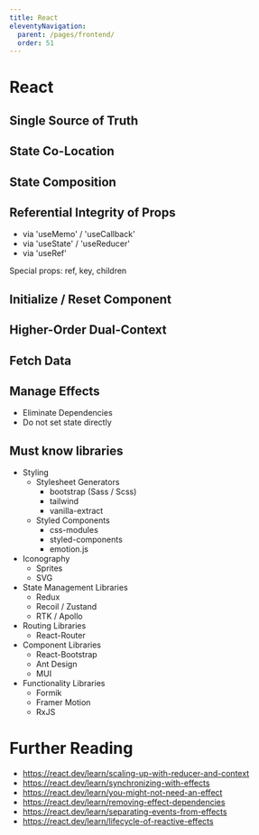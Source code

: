 ```yaml
---
title: React
eleventyNavigation:
  parent: /pages/frontend/
  order: 51
---
```


# React

## Single Source of Truth

## State Co-Location

## State Composition

## Referential Integrity of Props

- via 'useMemo' / 'useCallback'
- via 'useState' / 'useReducer'
- via 'useRef'

Special props: ref, key, children

## Initialize / Reset Component

## Higher-Order Dual-Context

## Fetch Data

## Manage Effects

- Eliminate Dependencies
- Do not set state directly

## Must know libraries

- Styling
  - Stylesheet Generators
    - bootstrap (Sass / Scss)
    - tailwind
    - vanilla-extract
  - Styled Components
    - css-modules
    - styled-components
    - emotion.js
- Iconography
  - Sprites
  - SVG
- State Management Libraries
  - Redux
  - Recoil / Zustand
  - RTK / Apollo
- Routing Libraries
  - React-Router
- Component Libraries
  - React-Bootstrap
  - Ant Design
  - MUI
- Functionality Libraries
  - Formik
  - Framer Motion
  - RxJS

# Further Reading

- https://react.dev/learn/scaling-up-with-reducer-and-context
- https://react.dev/learn/synchronizing-with-effects
- https://react.dev/learn/you-might-not-need-an-effect
- https://react.dev/learn/removing-effect-dependencies
- https://react.dev/learn/separating-events-from-effects
- https://react.dev/learn/lifecycle-of-reactive-effects

